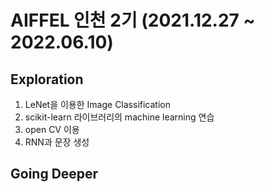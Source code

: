 # AIFFEL 인천 2기 (2021.12.27 ~ 2022.06.10)
## Exploration
1. LeNet을 이용한 Image Classification 
2. scikit-learn 라이브러리의 machine learning 연습
3. open CV 이용
4. RNN과 문장 생성


## Going Deeper
